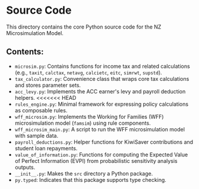 # Source Code

This directory contains the core Python source code for the NZ Microsimulation Model.

## Contents:

*   `microsim.py`: Contains functions for income tax and related calculations (e.g., `taxit`, `calctax`, `netavg`, `calcietc`, `eitc`, `simrwt`, `supstd`).
*   `tax_calculator.py`: Convenience class that wraps core tax calculations and stores parameter sets.
*   `acc_levy.py`: Implements the ACC earner's levy and payroll deduction helpers.
<<<<<<< HEAD
*   `rules_engine.py`: Minimal framework for expressing policy calculations as
    composable rules.
*   `wff_microsim.py`: Implements the Working for Families (WFF) microsimulation
    model (`famsim`) using rule components.
*   `wff_microsim_main.py`: A script to run the WFF microsimulation model with
    sample data.
*   `payroll_deductions.py`: Helper functions for KiwiSaver contributions and student loan repayments.
*   `value_of_information.py`: Functions for computing the Expected Value of Perfect Information (EVPI) from probabilistic sensitivity analysis outputs.
*   `__init__.py`: Makes the `src` directory a Python package.
*   `py.typed`: Indicates that this package supports type checking.
